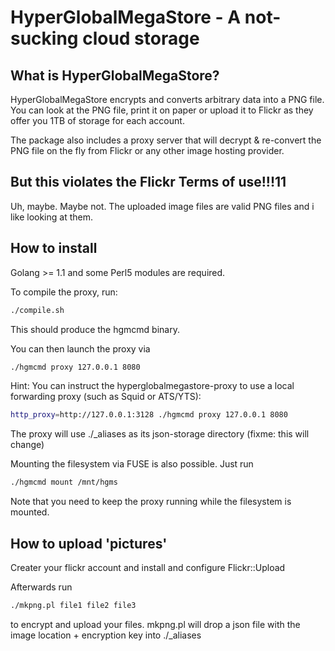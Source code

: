 HyperGlobalMegaStore - A not-sucking cloud storage
==================================================

What is HyperGlobalMegaStore?
----------------------------------------------

HyperGlobalMegaStore encrypts and converts arbitrary data into a PNG file.
You can look at the PNG file, print it on paper or upload it to Flickr as they 
offer you 1TB of storage for each account.

The package also includes a proxy server that will decrypt & re-convert the PNG 
file on the fly from Flickr or any other image hosting provider.


But this violates the Flickr Terms of use!!!11
----------------------------------------------

Uh, maybe. Maybe not. The uploaded image files are valid PNG files and i like 
looking at them.


How to install
----------------------------------------------

Golang >= 1.1 and some Perl5 modules are required.

To compile the proxy, run:

```bash
./compile.sh
```

This should produce the hgmcmd binary.

You can then launch the proxy via

```bash
./hgmcmd proxy 127.0.0.1 8080
```

Hint: You can instruct the hyperglobalmegastore-proxy to use a local forwarding proxy (such as Squid or ATS/YTS):
```bash
http_proxy=http://127.0.0.1:3128 ./hgmcmd proxy 127.0.0.1 8080
```

The proxy will use ./_aliases as its json-storage directory (fixme: this will change)

Mounting the filesystem via FUSE is also possible. Just run

```bash
./hgmcmd mount /mnt/hgms
```

Note that you need to keep the proxy running while the filesystem is mounted.


How to upload 'pictures'
----------------------------------------------

Creater your flickr account and install and configure Flickr::Upload

Afterwards run

```bash
./mkpng.pl file1 file2 file3
```

to encrypt and upload your files.
mkpng.pl will drop a json file with the image location + encryption key into ./_aliases
